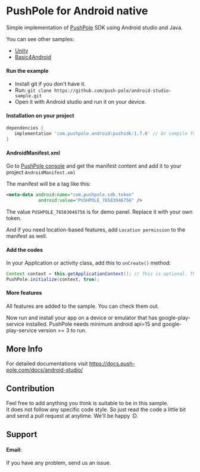 # PushPole for Android native

Simple implementation of [PushPole](http://push-pole.com) SDK using Android studio and Java.

You can see other samples:

* [Unity](https://github.com/push-pole/unity-sample)
* [Basic4Android](https://github.com/push-pole/ba4-sample)

#### Run the example

* Install git if you don't have it.
* Run:
`git clone https://github.com/push-pole/android-studio-sample.git`
* Open it with Android studio and run it on your device.

#### Installation on your project
```groovy
dependencies {
   implementation 'com.pushpole.android:pushsdk:1.7.0' // Or compile for lower gradles
}

```
#### AndroidManifest.xml

Go to [PushPole console](https://console.pushe.co) and get the manifest content and add it to your project `AndroidManifest.xml`

The manifest will be a tag like this:

```xml
<meta-data android:name="com.pushpole.sdk.token"
            android:value="PUSHPOLE_76583046756" />
```

The value `PUSHPOLE_76583046756` is for demo panel. Replace it with your own token.

And if you need location-based features, add `Location permission` to the manifest as well.


#### Add the codes

In your Application or activity class, add this to `onCreate()` method:

```java
Context context = this.getApplicationContext(); // This is optional. The `initialize` needs a context. Provide it from anywhere you want.
PushPole.initialize(context, true);
```

#### More features

All features are added to the sample. You can check them out.

Now run and install your app on a device or emulator that has google-play-service installed.
PushPole needs minimum android api=15 and google-play-service version >= 3 to run.

## More Info
For detailed documentations visit https://docs.push-pole.com/docs/android-studio/


## Contribution

Feel free to add anything you think is suitable to be in this sample.<br>
It does not follow any specific code style. So just read the code a little bit and send a pull request at anytime. We'll be happy :D.

## Support 
#### Email:
If you have any problem, send us an issue.


